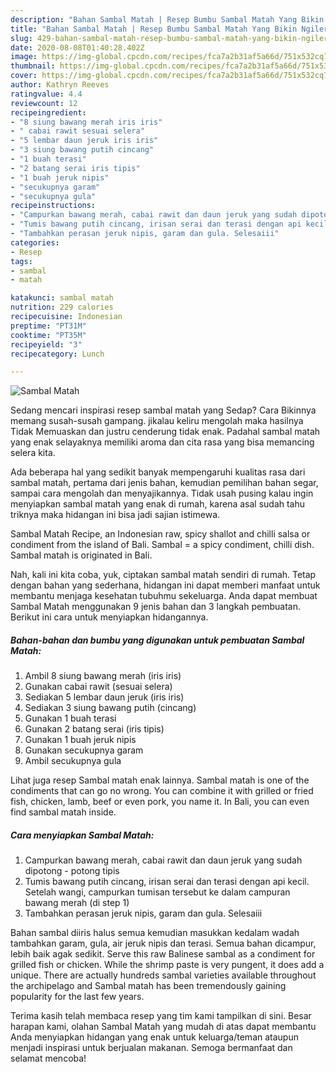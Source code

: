 ```yaml
---
description: "Bahan Sambal Matah | Resep Bumbu Sambal Matah Yang Bikin Ngiler"
title: "Bahan Sambal Matah | Resep Bumbu Sambal Matah Yang Bikin Ngiler"
slug: 429-bahan-sambal-matah-resep-bumbu-sambal-matah-yang-bikin-ngiler
date: 2020-08-08T01:40:28.402Z
image: https://img-global.cpcdn.com/recipes/fca7a2b31af5a66d/751x532cq70/sambal-matah-foto-resep-utama.jpg
thumbnail: https://img-global.cpcdn.com/recipes/fca7a2b31af5a66d/751x532cq70/sambal-matah-foto-resep-utama.jpg
cover: https://img-global.cpcdn.com/recipes/fca7a2b31af5a66d/751x532cq70/sambal-matah-foto-resep-utama.jpg
author: Kathryn Reeves
ratingvalue: 4.4
reviewcount: 12
recipeingredient:
- "8 siung bawang merah iris iris"
- " cabai rawit sesuai selera"
- "5 lembar daun jeruk iris iris"
- "3 siung bawang putih cincang"
- "1 buah terasi"
- "2 batang serai iris tipis"
- "1 buah jeruk nipis"
- "secukupnya garam"
- "secukupnya gula"
recipeinstructions:
- "Campurkan bawang merah, cabai rawit dan daun jeruk yang sudah dipotong - potong tipis"
- "Tumis bawang putih cincang, irisan serai dan terasi dengan api kecil. Setelah wangi, campurkan tumisan tersebut ke dalam campuran bawang merah (di step 1)"
- "Tambahkan perasan jeruk nipis, garam dan gula. Selesaiii"
categories:
- Resep
tags:
- sambal
- matah

katakunci: sambal matah 
nutrition: 229 calories
recipecuisine: Indonesian
preptime: "PT31M"
cooktime: "PT35M"
recipeyield: "3"
recipecategory: Lunch

---
```



![Sambal Matah](https://img-global.cpcdn.com/recipes/fca7a2b31af5a66d/751x532cq70/sambal-matah-foto-resep-utama.jpg)

Sedang mencari inspirasi resep sambal matah yang Sedap? Cara Bikinnya memang susah-susah gampang. jikalau keliru mengolah maka hasilnya Tidak Memuaskan dan justru cenderung tidak enak. Padahal sambal matah yang enak selayaknya memiliki aroma dan cita rasa yang bisa memancing selera kita.

Ada beberapa hal yang sedikit banyak mempengaruhi kualitas rasa dari sambal matah, pertama dari jenis bahan, kemudian pemilihan bahan segar, sampai cara mengolah dan menyajikannya. Tidak usah pusing kalau ingin menyiapkan sambal matah yang enak di rumah, karena asal sudah tahu triknya maka hidangan ini bisa jadi sajian istimewa.

Sambal Matah Recipe, an Indonesian raw, spicy shallot and chilli salsa or condiment from the island of Bali. Sambal = a spicy condiment, chilli dish. Sambal matah is originated in Bali.


Nah, kali ini kita coba, yuk, ciptakan sambal matah sendiri di rumah. Tetap dengan bahan yang sederhana, hidangan ini dapat memberi manfaat untuk membantu menjaga kesehatan tubuhmu sekeluarga. Anda dapat membuat Sambal Matah menggunakan 9 jenis bahan dan 3 langkah pembuatan. Berikut ini cara untuk menyiapkan hidangannya.

<!--inarticleads1-->

##### Bahan-bahan dan bumbu yang digunakan untuk pembuatan Sambal Matah:

1. Ambil 8 siung bawang merah (iris iris)
1. Gunakan  cabai rawit (sesuai selera)
1. Sediakan 5 lembar daun jeruk (iris iris)
1. Sediakan 3 siung bawang putih (cincang)
1. Gunakan 1 buah terasi
1. Gunakan 2 batang serai (iris tipis)
1. Gunakan 1 buah jeruk nipis
1. Gunakan secukupnya garam
1. Ambil secukupnya gula


Lihat juga resep Sambal matah enak lainnya. Sambal matah is one of the condiments that can go no wrong. You can combine it with grilled or fried fish, chicken, lamb, beef or even pork, you name it. In Bali, you can even find sambal matah inside. 

<!--inarticleads2-->

##### Cara menyiapkan Sambal Matah:

1. Campurkan bawang merah, cabai rawit dan daun jeruk yang sudah dipotong - potong tipis
1. Tumis bawang putih cincang, irisan serai dan terasi dengan api kecil. Setelah wangi, campurkan tumisan tersebut ke dalam campuran bawang merah (di step 1)
1. Tambahkan perasan jeruk nipis, garam dan gula. Selesaiii


Bahan sambal diiris halus semua kemudian masukkan kedalam wadah tambahkan garam, gula, air jeruk nipis dan terasi. Semua bahan dicampur, lebih baik agak sedikit. Serve this raw Balinese sambal as a condiment for grilled fish or chicken. While the shrimp paste is very pungent, it does add a unique. There are actually hundreds sambal varieties available throughout the archipelago and Sambal matah has been tremendously gaining popularity for the last few years. 

Terima kasih telah membaca resep yang tim kami tampilkan di sini. Besar harapan kami, olahan Sambal Matah yang mudah di atas dapat membantu Anda menyiapkan hidangan yang enak untuk keluarga/teman ataupun menjadi inspirasi untuk berjualan makanan. Semoga bermanfaat dan selamat mencoba!
